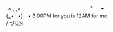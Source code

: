 .∧,,,,∧ 　　　　　　　　　　　　.　˚　. ✦                                                               
(  ̳ • · •)　• 3:00PM for you is 12AM for me                                             
/ づ🇺🇳
